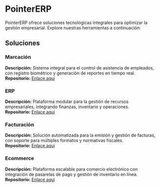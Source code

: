# PointerERP

PointerERP ofrece soluciones tecnológicas integrales para optimizar la gestión empresarial. Explore nuestras herramientas a continuación:

## Soluciones

### Marcación
**Descripción:** Sistema integral para el control de asistencia de empleados, con registro biométrico y generación de reportes en tiempo real.  
**Repositorio:** [Enlace aquí](https://github.com/pointererp/android-marcacion)

### ERP
**Descripción:** Plataforma modular para la gestión de recursos empresariales, integrando finanzas, inventario y operaciones.  
**Repositorio:** [Enlace aquí](https://github.com/pointererp/frontend)

### Facturación
**Descripción:** Solución automatizada para la emisión y gestión de facturas, con soporte para múltiples formatos y normativas fiscales.  
**Repositorio:** [Enlace aquí](https://github.com/pointererp/launcher-server)

### Ecommerce
**Descripción:** Plataforma escalable para comercio electrónico con integración de pasarelas de pago y gestión de inventario en línea.  
**Repositorio:** [Enlace aquí](https://github.com/pointererp/pe.pointer.m.ecommerce)
